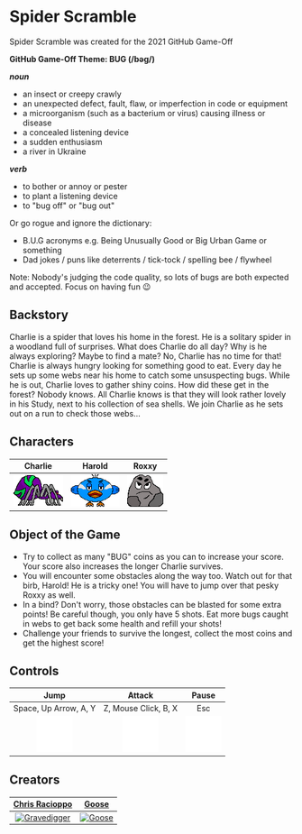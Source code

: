 # Spider Scramble

Spider Scramble was created for the 2021 GitHub Game-Off

**GitHub Game-Off Theme: BUG (/bəɡ/)**

**_noun_**

- an insect or creepy crawly
- an unexpected defect, fault, flaw, or imperfection in code or equipment
- a microorganism (such as a bacterium or virus) causing illness or disease
- a concealed listening device
- a sudden enthusiasm
- a river in Ukraine

**_verb_**

- to bother or annoy or pester
- to plant a listening device
- to "bug off" or "bug out"

Or go rogue and ignore the dictionary:

- B.U.G acronyms e.g. Being Unusually Good or Big Urban Game or something
- Dad jokes / puns like deterrents / tick-tock / spelling bee / flywheel

Note: Nobody's judging the code quality, so lots of bugs are both expected and accepted. Focus on having fun 😉

## Backstory

Charlie is a spider that loves his home in the forest. He is a solitary spider in a woodland full of surprises. What does Charlie do all day? Why is he always exploring? Maybe to find a mate? No, Charlie has no time for that! Charlie is always hungry looking for something good to eat. Every day he sets up some webs near his home to catch some unsuspecting bugs. While he is out, Charlie loves to gather shiny coins. How did these get in the forest? Nobody knows. All Charlie knows is that they will look rather lovely in his Study, next to his collection of sea shells. We join Charlie as he sets out on a run to check those webs...

## Characters

|                        Charlie                         |                     Harold                     |              Roxxy              |
| :----------------------------------------------------: | :--------------------------------------------: | :-----------------------------: |
| ![Charlie](assets/player/spider_idle_mouth_closed.png) | ![Harold](assets/enemy/bird_wings_neutral.png) | ![Roxxy](assets/enemy/rock.png) |

## Object of the Game

- Try to collect as many "BUG" coins as you can to increase your score. Your score also increases the longer Charlie survives.
- You will encounter some obstacles along the way too. Watch out for that birb, Harold! He is a tricky one! You will have to jump over that pesky Roxxy as well.
- In a bind? Don't worry, those obstacles can be blasted for some extra points! Be careful though, you only have 5 shots. Eat more bugs caught in webs to get back some health and refill your shots!
- Challenge your friends to survive the longest, collect the most coins and get the highest score!

## Controls

|                  Jump                  |                  Attack                   |                  Pause                   |
| :------------------------------------: | :---------------------------------------: | :--------------------------------------: |
|         Space, Up Arrow, A, Y          |           Z, Mouse Click, B, X            |                   Esc                    |
| ![Jump](assets/mobile/button_jump.png) | ![Attack](assets/mobile/button_shoot.png) | ![Pause](assets/mobile/button_pause.png) |

## Creators

|                              [Chris Racioppo](https://github.com/Gravedigger7789)                              |                                [Goose](https://github.com/Splendead-Goose)                                |
| :------------------------------------------------------------------------------------------------------------: | :-------------------------------------------------------------------------------------------------------: |
| [![Gravedigger](https://avatars.githubusercontent.com/u/6515720?s=96&v=4)](https://github.com/Gravedigger7789) | [![Goose](https://avatars.githubusercontent.com/u/87876924?s=96&v=4)](https://github.com/Splendead-Goose) |
